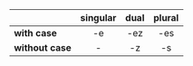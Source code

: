 
|                  | singular | dual | plural |
| ---------------- |:--------:|:----:|:------:|
| **with case**    |    -e    | -ez  |  -es   |
| **without case** |    -    |  -z  |   -s   |

